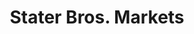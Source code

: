 ---
title: "Stater Bros. Markets"
url: /hemet/stater-bros-markets-west-florida-avenue/
shop: Supermarkt
---